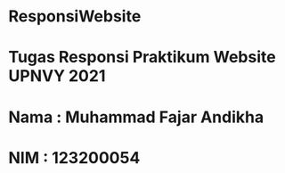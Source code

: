 # ResponsiWebsite
# Tugas Responsi Praktikum Website UPNVY 2021
# Nama : Muhammad Fajar Andikha
# NIM : 123200054
